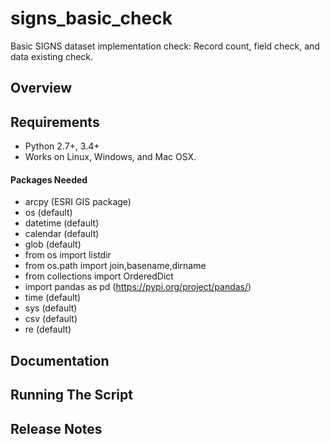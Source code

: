 # signs_basic_check
Basic SIGNS dataset implementation check: Record count, field check, and data existing check.

## Overview


## Requirements
* Python 2.7+, 3.4+ 
* Works on Linux, Windows, and Mac OSX.

#### Packages Needed
- arcpy (ESRI GIS package)
- os (default)
- datetime (default)
- calendar (default)
- glob (default)
- from os import listdir
- from os.path import join,basename,dirname
- from collections import OrderedDict
- import pandas as pd (https://pypi.org/project/pandas/)
- time (default)
- sys (default)
- csv (default)
- re (default)

## Documentation


## Running The Script


## Release Notes
